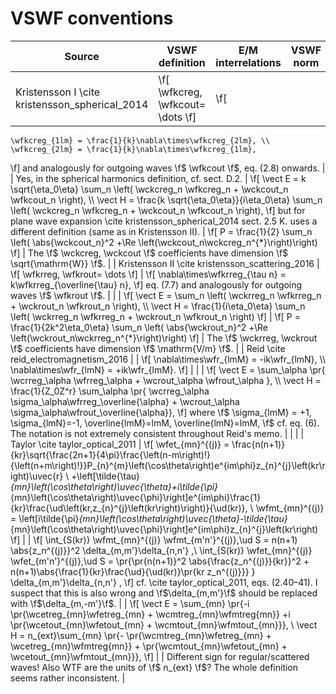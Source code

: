 VSWF conventions
================


| Source	| VSWF definition  	| E/M interrelations | VSWF norm  	| CS Phase  	|  Field expansion 	|  Radiated power | Notes |
|---	|---	|---	|---	|---	|---	|--- 	|--- |
| Kristensson I \cite kristensson_spherical_2014 	|  \f[ \wfkcreg, \wfkcout= \dots \f] 	| \f[
	\wfkcreg_{1lm} = \frac{1}{k}\nabla\times\wfkcreg_{2lm}, \\
	\wfkcreg_{2lm} = \frac{1}{k}\nabla\times\wfkcreg_{1lm},
\f] and analogously for outgoing waves \f$ \wfkcout \f$, eq. (2.8) onwards. 	|  	| Yes, in the spherical harmonics definition, cf. sect. D.2.  	| \f[ 
	\vect E = k \sqrt{\eta_0\eta} \sum_n \left( \wckcreg_n  \wfkcreg_n + \wckcout_n \wfkcout_n  \right), 
	\\ 
	\vect H =  \frac{k \sqrt{\eta_0\eta}}{i\eta_0\eta} \sum_n \left( \wckcreg_n  \wfkcreg_n + \wckcout_n \wfkcout_n  \right),
\f] but for plane wave expansion \cite kristensson_spherical_2014 sect. 2.5 K. uses a different definition (same as in Kristensson II).  	| \f[
	 P = \frac{1}{2} \sum_n \left( \abs{\wckcout_n}^2 +\Re \left(\wckcout_n\wckcreg_n^{*}\right)\right)
 \f]	| The \f$ \wckcreg, \wckcout \f$	coefficients have dimension \f$ \sqrt{\mathrm{W}} \f$. |
| Kristensson II \cite kristensson_scattering_2016	| \f[ \wfkrreg, \wfkrout= \dots \f] 	|  \f[
	\nabla\times\wfkrreg_{\tau n} = k\wfkrreg_{\overline{\tau} n},
\f] eq. (7.7) and analogously for outgoing waves \f$ \wfkrout \f$. 	| 	|   	| \f[ 
	\vect E = \sum_n \left( \wckrreg_n  \wfkrreg_n + \wckrout_n \wfkrout_n  \right), 
	\\ 
	\vect H =  \frac{1}{i\eta_0\eta} \sum_n \left( \wckrreg_n  \wfkrreg_n + \wckrout_n \wfkrout_n  \right)
\f] 	| \f[
	 P = \frac{1}{2k^2\eta_0\eta} \sum_n \left( \abs{\wckrout_n}^2 +\Re \left(\wckrout_n\wckrreg_n^{*}\right)\right)
 \f]	| The \f$ \wckrreg, \wckrout \f$ coefficients have dimension \f$ \mathrm{V/m} \f$. |
| Reid \cite reid_electromagnetism_2016	|   | \f[
	\nabla\times\wfr_{lmM} = -ik\wfr_{lmN}, \\ \nabla\times\wfr_{lmN} = +ik\wfr_{lmM}. 
\f] 	|	|  |  \f[
	\vect E = \sum_\alpha \pr{ \wcrreg_\alpha \wfrreg_\alpha + \wcrout_\alpha \wfrout_\alpha }, \\
	\vect H = \frac{1}{Z_0Z^r} \sum_\alpha \pr{ \wcrreg_\alpha \sigma_\alpha\wfrreg_\overline{\alpha} +
		 \wcrout_\alpha \sigma_\alpha\wfrout_\overline{\alpha}},
\f] where \f$ \sigma_{lmM} = +1, \sigma_{lmN}=-1, \overline{lmM}=lmM, \overline{lmN}=lmM, \f$  cf. eq. (6). The notation is not extremely consistent throughout Reid's memo.	| 	| 	|
| Taylor \cite taylor_optical_2011	| \f[
	\wfet_{mn}^{(j)}	=	\frac{n(n+1)}{kr}\sqrt{\frac{2n+1}{4\pi}\frac{\left(n-m\right)!}{\left(n+m\right)!}}P_{n}^{m}\left(\cos\theta\right)e^{im\phi}z_{n}^{j}\left(kr\right)\uvec{r} \\
		+\left[\tilde{\tau}_{mn}\left(\cos\theta\right)\uvec{\theta}+i\tilde{\pi}_{mn}\left(\cos\theta\right)\uvec{\phi}\right]e^{im\phi}\frac{1}{kr}\frac{\ud\left(kr\,z_{n}^{j}\left(kr\right)\right)}{\ud(kr)}, \\ 
	\wfmt_{mn}^{(j)}	=	\left[i\tilde{\pi}_{mn}\left(\cos\theta\right)\uvec{\theta}-\tilde{\tau}_{mn}\left(\cos\theta\right)\uvec{\phi}\right]e^{im\phi}z_{n}^{j}\left(kr\right)
\f]  	|	|	\f[
	\int_{S(kr)} \wfmt_{mn}^{(j)} \wfmt_{m'n'}^{(j)}\,\ud S = n(n+1) \abs{z_n^{(j)}}^2 \delta_{m,m'}\delta_{n,n'} ,\\
	\int_{S(kr)} \wfet_{mn}^{(j)} \wfet_{m'n'}^{(j)}\,\ud S =
           \pr{\pr{n(n+1)}^2 \abs{\frac{z_n^{(j)}}{kr}}^2 + n(n+1)\abs{\frac{1}{kr}\frac{\ud}{\ud(kr)}\pr{kr z_n^{(j)}}} } \delta_{m,m'}\delta_{n,n'} ,
\f] cf. \cite taylor_optical_2011, eqs. (2.40–41). I suspect that this is also wrong and \f$\delta_{m,m'}\f$ should be replaced with \f$\delta_{m,-m'}\f$. |	| \f[ 
	\vect E = \sum_{mn} \pr{-i \pr{\wcetreg_{mn}\wfetreg_{mn} + \wcmtreg_{mn}\wfmtreg{mn}} +i \pr{\wcetout_{mn}\wfetout_{mn} + \wcmtout_{mn}\wfmtout_{mn}}}, \\
	\vect H = n_{ext}\sum_{mn} \pr{- \pr{\wcmtreg_{mn}\wfetreg_{mn} + \wcetreg_{mn}\wfmtreg{mn}} + \pr{\wcmtout_{mn}\wfetout_{mn} + \wcetout_{mn}\wfmtout_{mn}}},
\f] 	| 	| Different sign for regular/scattered waves! Also WTF are the units of \f$ n_{ext} \f$?  The whole definition seems rather inconsistent. |

